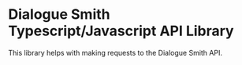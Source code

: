 # Dialogue Smith Typescript/Javascript API Library
This library helps with making requests to the Dialogue Smith API.